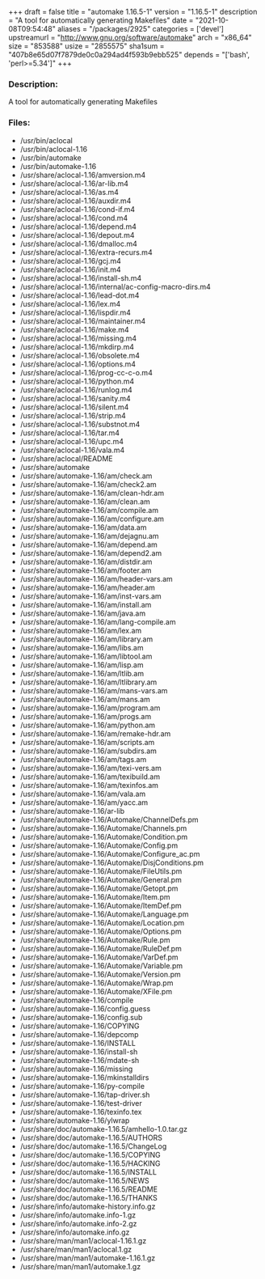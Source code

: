 +++
draft = false
title = "automake 1.16.5-1"
version = "1.16.5-1"
description = "A tool for automatically generating Makefiles"
date = "2021-10-08T09:54:48"
aliases = "/packages/2925"
categories = ['devel']
upstreamurl = "http://www.gnu.org/software/automake"
arch = "x86_64"
size = "853588"
usize = "2855575"
sha1sum = "407b8e65d07f7879de0c0a294ad4f593b9ebb525"
depends = "['bash', 'perl>=5.34']"
+++
### Description: 
A tool for automatically generating Makefiles

### Files: 
* /usr/bin/aclocal
* /usr/bin/aclocal-1.16
* /usr/bin/automake
* /usr/bin/automake-1.16
* /usr/share/aclocal-1.16/amversion.m4
* /usr/share/aclocal-1.16/ar-lib.m4
* /usr/share/aclocal-1.16/as.m4
* /usr/share/aclocal-1.16/auxdir.m4
* /usr/share/aclocal-1.16/cond-if.m4
* /usr/share/aclocal-1.16/cond.m4
* /usr/share/aclocal-1.16/depend.m4
* /usr/share/aclocal-1.16/depout.m4
* /usr/share/aclocal-1.16/dmalloc.m4
* /usr/share/aclocal-1.16/extra-recurs.m4
* /usr/share/aclocal-1.16/gcj.m4
* /usr/share/aclocal-1.16/init.m4
* /usr/share/aclocal-1.16/install-sh.m4
* /usr/share/aclocal-1.16/internal/ac-config-macro-dirs.m4
* /usr/share/aclocal-1.16/lead-dot.m4
* /usr/share/aclocal-1.16/lex.m4
* /usr/share/aclocal-1.16/lispdir.m4
* /usr/share/aclocal-1.16/maintainer.m4
* /usr/share/aclocal-1.16/make.m4
* /usr/share/aclocal-1.16/missing.m4
* /usr/share/aclocal-1.16/mkdirp.m4
* /usr/share/aclocal-1.16/obsolete.m4
* /usr/share/aclocal-1.16/options.m4
* /usr/share/aclocal-1.16/prog-cc-c-o.m4
* /usr/share/aclocal-1.16/python.m4
* /usr/share/aclocal-1.16/runlog.m4
* /usr/share/aclocal-1.16/sanity.m4
* /usr/share/aclocal-1.16/silent.m4
* /usr/share/aclocal-1.16/strip.m4
* /usr/share/aclocal-1.16/substnot.m4
* /usr/share/aclocal-1.16/tar.m4
* /usr/share/aclocal-1.16/upc.m4
* /usr/share/aclocal-1.16/vala.m4
* /usr/share/aclocal/README
* /usr/share/automake
* /usr/share/automake-1.16/am/check.am
* /usr/share/automake-1.16/am/check2.am
* /usr/share/automake-1.16/am/clean-hdr.am
* /usr/share/automake-1.16/am/clean.am
* /usr/share/automake-1.16/am/compile.am
* /usr/share/automake-1.16/am/configure.am
* /usr/share/automake-1.16/am/data.am
* /usr/share/automake-1.16/am/dejagnu.am
* /usr/share/automake-1.16/am/depend.am
* /usr/share/automake-1.16/am/depend2.am
* /usr/share/automake-1.16/am/distdir.am
* /usr/share/automake-1.16/am/footer.am
* /usr/share/automake-1.16/am/header-vars.am
* /usr/share/automake-1.16/am/header.am
* /usr/share/automake-1.16/am/inst-vars.am
* /usr/share/automake-1.16/am/install.am
* /usr/share/automake-1.16/am/java.am
* /usr/share/automake-1.16/am/lang-compile.am
* /usr/share/automake-1.16/am/lex.am
* /usr/share/automake-1.16/am/library.am
* /usr/share/automake-1.16/am/libs.am
* /usr/share/automake-1.16/am/libtool.am
* /usr/share/automake-1.16/am/lisp.am
* /usr/share/automake-1.16/am/ltlib.am
* /usr/share/automake-1.16/am/ltlibrary.am
* /usr/share/automake-1.16/am/mans-vars.am
* /usr/share/automake-1.16/am/mans.am
* /usr/share/automake-1.16/am/program.am
* /usr/share/automake-1.16/am/progs.am
* /usr/share/automake-1.16/am/python.am
* /usr/share/automake-1.16/am/remake-hdr.am
* /usr/share/automake-1.16/am/scripts.am
* /usr/share/automake-1.16/am/subdirs.am
* /usr/share/automake-1.16/am/tags.am
* /usr/share/automake-1.16/am/texi-vers.am
* /usr/share/automake-1.16/am/texibuild.am
* /usr/share/automake-1.16/am/texinfos.am
* /usr/share/automake-1.16/am/vala.am
* /usr/share/automake-1.16/am/yacc.am
* /usr/share/automake-1.16/ar-lib
* /usr/share/automake-1.16/Automake/ChannelDefs.pm
* /usr/share/automake-1.16/Automake/Channels.pm
* /usr/share/automake-1.16/Automake/Condition.pm
* /usr/share/automake-1.16/Automake/Config.pm
* /usr/share/automake-1.16/Automake/Configure_ac.pm
* /usr/share/automake-1.16/Automake/DisjConditions.pm
* /usr/share/automake-1.16/Automake/FileUtils.pm
* /usr/share/automake-1.16/Automake/General.pm
* /usr/share/automake-1.16/Automake/Getopt.pm
* /usr/share/automake-1.16/Automake/Item.pm
* /usr/share/automake-1.16/Automake/ItemDef.pm
* /usr/share/automake-1.16/Automake/Language.pm
* /usr/share/automake-1.16/Automake/Location.pm
* /usr/share/automake-1.16/Automake/Options.pm
* /usr/share/automake-1.16/Automake/Rule.pm
* /usr/share/automake-1.16/Automake/RuleDef.pm
* /usr/share/automake-1.16/Automake/VarDef.pm
* /usr/share/automake-1.16/Automake/Variable.pm
* /usr/share/automake-1.16/Automake/Version.pm
* /usr/share/automake-1.16/Automake/Wrap.pm
* /usr/share/automake-1.16/Automake/XFile.pm
* /usr/share/automake-1.16/compile
* /usr/share/automake-1.16/config.guess
* /usr/share/automake-1.16/config.sub
* /usr/share/automake-1.16/COPYING
* /usr/share/automake-1.16/depcomp
* /usr/share/automake-1.16/INSTALL
* /usr/share/automake-1.16/install-sh
* /usr/share/automake-1.16/mdate-sh
* /usr/share/automake-1.16/missing
* /usr/share/automake-1.16/mkinstalldirs
* /usr/share/automake-1.16/py-compile
* /usr/share/automake-1.16/tap-driver.sh
* /usr/share/automake-1.16/test-driver
* /usr/share/automake-1.16/texinfo.tex
* /usr/share/automake-1.16/ylwrap
* /usr/share/doc/automake-1.16.5/amhello-1.0.tar.gz
* /usr/share/doc/automake-1.16.5/AUTHORS
* /usr/share/doc/automake-1.16.5/ChangeLog
* /usr/share/doc/automake-1.16.5/COPYING
* /usr/share/doc/automake-1.16.5/HACKING
* /usr/share/doc/automake-1.16.5/INSTALL
* /usr/share/doc/automake-1.16.5/NEWS
* /usr/share/doc/automake-1.16.5/README
* /usr/share/doc/automake-1.16.5/THANKS
* /usr/share/info/automake-history.info.gz
* /usr/share/info/automake.info-1.gz
* /usr/share/info/automake.info-2.gz
* /usr/share/info/automake.info.gz
* /usr/share/man/man1/aclocal-1.16.1.gz
* /usr/share/man/man1/aclocal.1.gz
* /usr/share/man/man1/automake-1.16.1.gz
* /usr/share/man/man1/automake.1.gz
